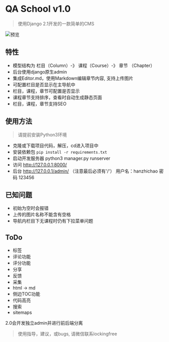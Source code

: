 # QA School v1.0
> 使用Django 2.1开发的一款简单的CMS

![预览](https://s1.ax1x.com/2018/10/31/iRWcND.png)

## 特性
- 模型结构为 栏目（Column）-》 课程（Course）-》 章节 （Chapter）
- 后台使用django原生admin
- 集成Editor.md，使用Markdown编辑章节内容, 支持上传图片
- 可配置栏目是否显示在主导航中
- 栏目，课程，章节可配置是否显示
- 课程章节支持排序，查看时自动生成静态页面
- 栏目，课程，章节支持SEO

## 使用方法
> 请提前安装Python3环境
- 克隆或下载项目代码，解压，cd进入项目中
- 安装依赖包 `pip install -r requirements.txt`
- 启动开发服务器 python3 manager.py runserver
- 访问 http://127.0.0.1:8000/
- 后台 http://127.0.0.1/admin/ （注意最后必须有'/'） 用户名：hanzhichao 密码 123456 


## 已知问题
- 初始为空时会报错
- 上传的图片名称不能含有空格
- 导航内栏目下无课程时仍有下拉菜单问题

## ToDo
- 标签
- 评论功能
- 评分功能
- 分享
- 反馈
- 采集
- html -> md
- 侧边TOC功能
- 代码高亮
- 搜索
- sitemaps

2.0会开发独立admin并进行前后端分离

> 使用指导，建议，或bugs, 请微信联系lockingfree 